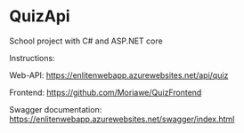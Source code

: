# QuizApi
School project with C# and ASP.NET core

Instructions:

Web-API:
https://enlitenwebapp.azurewebsites.net/api/quiz

Frontend:
https://github.com/Moriawe/QuizFrontend

Swagger documentation:
https://enlitenwebapp.azurewebsites.net/swagger/index.html
